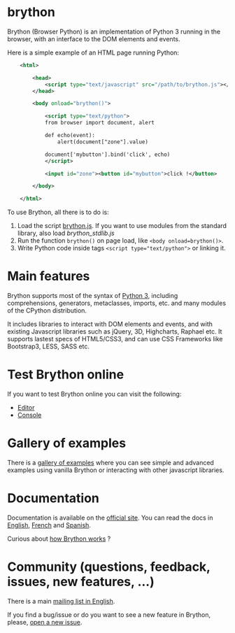# brython

Brython (Browser Python) is an implementation of Python 3 running in the
browser, with an interface to the DOM elements and events.

Here is a simple example of an HTML page running Python:

```xml
    <html>

        <head>
            <script type="text/javascript" src="/path/to/brython.js"></script>
        </head>

        <body onload="brython()">

            <script type="text/python">
            from browser import document, alert

            def echo(event):
                alert(document["zone"].value)

            document['mybutton'].bind('click', echo)
            </script>

            <input id="zone"><button id="mybutton">click !</button>

        </body>

    </html>
```

To use Brython, all there is to do is:

1. Load the script [brython.js](http://brython.info/src/brython.js 'Brython from the site brython.info').
   If you want to use modules from the standard library, also load _brython_stdlib.js_
2. Run the function `brython()` on page load, like `<body onload=brython()>`.
3. Write Python code inside tags `<script type="text/python">` or linking it.

# Main features

Brython supports most of the syntax of [Python 3](https://www.python.org 'Python Homepage'),
including comprehensions, generators, metaclasses, imports, etc.
and many modules of the CPython distribution.

It includes libraries to interact with DOM elements and events,
and with existing Javascript libraries such as jQuery, 3D, Highcharts, Raphael etc.
It supports lastest specs of HTML5/CSS3, and can use CSS Frameworks like Bootstrap3, LESS, SASS etc.

# Test Brython online

If you want to test Brython online you can visit the following:

- [Editor](http://brython.info/tests/editor.html 'Online Brython Editor')
- [Console](http://brython.info/tests/console.html 'Online Brython Console')

# Gallery of examples

There is a [gallery of examples](http://brython.info/gallery/gallery_en.html 'gallery of examples')
where you can see simple and advanced examples using vanilla Brython or
interacting with other javascript libraries.

# Documentation

Documentation is available on the [official site](http://www.brython.info 'Brython Homepage').
You can read the docs in [English](http://brython.info/doc/en/index.html),
[French](http://brython.info/doc/fr/index.html) and
[Spanish](http://brython.info/doc/es/index.html).

Curious about [how Brython works](https://github.com/brython-dev/brython/wiki/How%20Brython%20works) ?

# Community (questions, feedback, issues, new features, ...)

There is a main [mailing list in English](https://groups.google.com/forum/?fromgroups=#!forum/brython 'Brython Main Mailing List').

If you find a bug/issue or do you want to see a new feature in Brython, please,
[open a new issue](https://github.com/brython-dev/brython/issues 'Brython GitHub Issues').
